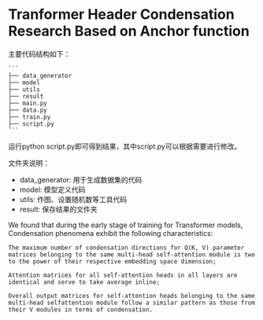 # Tranformer Header Condensation Research Based on Anchor function

主要代码结构如下：
    
    ```
    ├── data_generator 
    ├── model
    ├── utils
    ├── result
    ├── main.py
    ├── data.py
    ├── train.py
    ├── script.py
    ```

运行python script.py即可得到结果，其中script.py可以根据需要进行修改。


文件夹说明：

- data_generator: 用于生成数据集的代码
- model: 模型定义代码
- utils: 作图、设置随机数等工具代码
- result: 保存结果的文件夹

We found that during the early stage of training for Transformer models, Condensation phenomena exhibit the following characteristics:

    The maximum number of condensation directions for Q(K, V) parameter matrices belonging to the same multi-head self-attention module is two to the power of their respective embedding space dimension;
    
    Attention matrices for all self-attention heads in all layers are identical and serve to take average inline;
    
    Overall output matrices for self-attention heads belonging to the same multi-head selfattention module follow a similar pattern as those from their V modules in terms of condensation.
